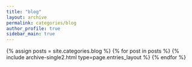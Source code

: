 ```yaml
---
title: "blog"
layout: archive
permalink: categories/blog
author_profile: true
sidebar_main: true
---
```


{% assign posts = site.categories.blog %}
{% for post in posts %} {% include archive-single2.html type=page.entries_layout %} {% endfor %}
